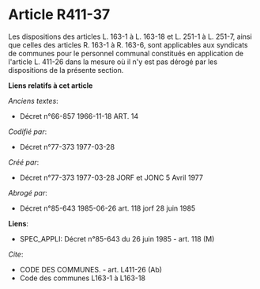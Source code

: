 # Article R411-37

Les dispositions des articles L. 163-1 à L. 163-18 et L. 251-1 à L. 251-7, ainsi que celles des articles R. 163-1 à R. 163-6,
sont applicables aux syndicats de communes pour le personnel communal constitués en application de l'article L. 411-26 dans
la mesure où il n'y est pas dérogé par les dispositions de la présente section.

**Liens relatifs à cet article**

_Anciens textes_:

  - Décret n°66-857 1966-11-18 ART. 14

_Codifié par_:

  - Décret n°77-373 1977-03-28

_Créé par_:

  - Décret n°77-373 1977-03-28 JORF et JONC 5 Avril 1977

_Abrogé par_:

  - Décret n°85-643 1985-06-26 art. 118 jorf 28 juin 1985

**Liens**:

  - SPEC_APPLI: Décret n°85-643 du 26 juin 1985 - art. 118 (M)

_Cite_:

  - CODE DES COMMUNES. - art. L411-26 (Ab)
  - Code des communes L163-1 à L163-18
